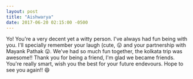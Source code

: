 ```yaml
---
layout: post
title: "Aishwarya"
date: 2017-06-20 02:15:00 -0500
---
```


Yo! You're a very decent yet a witty person. I've always had fun being with you. I'll specially remember your laugh (cute, :stuck_out_tongue: and your partnership with Mayank Pathak :stuck_out_tongue:. We've had so much fun together, the kolkata trip was awesome!! Thank you for being a friend, I'm glad we became friends. You're really smart, wish you the best for your future endevours. Hope to see you again!! :smile: